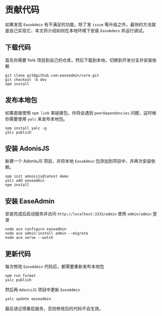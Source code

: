 # 贡献代码

如果发现 `EaseAdmin` 有不满足的功能，除了发 `issue` 等升级之外，最快的方法就是自己实现它，本文将介绍如何在本地环境下安装 `EaseAdmin` 并运行调试。

## 下载代码

首先你需要 fork 项目到自己的仓库，然后下载到本地，切换到开发分支并安装依赖

```shell
git clone git@github.com:easeadmin/core.git
git checkout -b dev
npm install
```

## 发布本地包
如果直接使用 `npm link` 来链接包，你将会遇到 `peerDependencies` 问题，这时候你需要使用 `yalc` 来发布本地包。

```shell
npm install yalc -g
yalc publish
```

## 安装 AdonisJS

新建一个 AdonisJS 项目，并将本地 `EaseAdmin` 包添加到项目中，并再次安装依赖。

```shell
npm init adonisjs@latest demo
yalc add easeadmin
npm install
```

## 安装 EaseAdmin

安装完成后启动服务并访问 `http://localhost:3333/admin` 使用 `admin/admin` 登录

```shell
node ace configure easeadmin
node ace admin:install admin --migrate
node ace serve --watch
```

## 更新代码

每次修改 `EaseAdmin` 代码后，都需要重新发布本地包

```shell
npm run format
yalc publish
```

然后再 `AdonisJS` 项目中更新 `EaseAdmin`

```shell
yalc update easeadmin
```

最后请记得重启服务，否则修改后的代码不会生效。